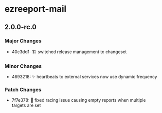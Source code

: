 # ezreeport-mail

## 2.0.0-rc.0

### Major Changes

- 40c3dd1: 🏗️ switched release management to changeset

### Minor Changes

- 4693218: ✨ heartbeats to external services now use dynamic frequency

### Patch Changes

- 7f7e378: 🐛 fixed racing issue causing empty reports when multiple targets are set
